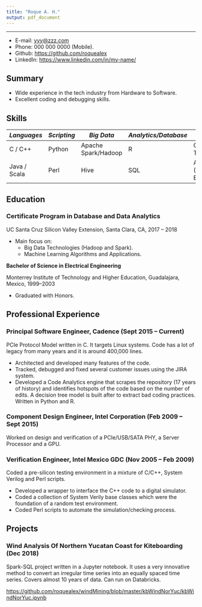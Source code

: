 ```yaml
---
title: "Roque A. H."
output: pdf_document
---
```

---
* E-mail: yyy@zzz.com
* Phone: 000 000 0000 (Mobile).
* Github: https://github.com/roquealex
* LinkedIn: https://www.linkedin.com/in/my-name/

## Summary
* Wide experience in the tech industry from Hardware to Software.
* Excellent coding and debugging skills.

## Skills

*Languages*  | *Scripting* | *Big Data*          | *Analytics/Database* | *Others*
-------------|-------------|---------------------|----------------------|----------------
C / C++      | Python      | Apache Spark/Hadoop | R                    | GNU Toolchain
Java / Scala | Perl        | Hive                | SQL                  | AWS (EC2, EMR)

## Education

### Certificate Program in Database and Data Analytics
UC Santa Cruz Silicon Valley Extension, Santa Clara, CA, 2017 – 2018

* Main focus on:
    + Big Data Technologies (Hadoop and Spark).
    + Machine Learning Algorithms and Applications.

**Bachelor of Science in Electrical Engineering**

Monterrey Institute of Technology and Higher Education, Guadalajara, Mexico, 1999–2003

  * Graduated with Honors.

## Professional Experience

### Principal Software Engineer, Cadence (Sept 2015 – Current)

PCIe Protocol Model written in C. It targets Linux systems. Code has a lot of legacy from many years and it is around 400,000 lines.

  * Architected and developed many features of the code.
  * Tracked, debugged and fixed several customer issues using the JIRA system.
  * Developed a Code Analytics engine that scrapes the repository (17 years of history) and identifies hotspots of the code based on the number of edits. A decision tree model is built after to extract bad coding practices. Written in Python and R.

### Component Design Engineer, Intel Corporation (Feb 2009 – Sept 2015)

Worked on design and verification of a PCIe/USB/SATA PHY, a Server Processor and a GPU.

### Verification Engineer, Intel Mexico GDC (Nov 2005 – Feb 2009)

Coded a pre-silicon testing environment in a mixture of C/C++, System Verilog and Perl scripts.

  * Developed a wrapper to interface the C++ code to a digital simulator.
  * Coded a collection of System Verily base classes which were the foundation of a random test environment.
  * Coded Perl scripts to automate the simulation/checking process.
  
## Projects

### Wind Analysis Of Northern Yucatan Coast for Kiteboarding (Dec 2018)

Spark-SQL project written in a Jupyter notebook. It uses a very innovative method to convert an irregular time series into an equally spaced time series. Covers almost 10 years of data. Can run on Databricks.

https://github.com/roquealex/windMining/blob/master/kbWindNorYuc/kbWindNorYuc.ipynb

